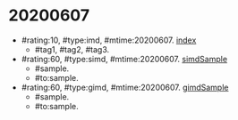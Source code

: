 # 20200607 #
* \#rating:10, \#type:imd, \#mtime:20200607. [index](index.md)
  * \#tag1, \#tag2, \#tag3.
* \#rating:60, \#type:simd, \#mtime:20200607. [simdSample](simdSample.md)
  * \#sample.
  * \#to:sample.
* \#rating:60, \#type:gimd, \#mtime:20200607. [gimdSample](gimdSample.md)
  * \#sample.
  * \#to:sample.
